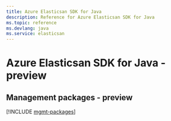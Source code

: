 ```yaml
---
title: Azure Elasticsan SDK for Java
description: Reference for Azure Elasticsan SDK for Java
ms.topic: reference
ms.devlang: java
ms.service: elasticsan
---
```

# Azure Elasticsan SDK for Java - preview

## Management packages - preview
[!INCLUDE [mgmt-packages](elasticsan-mgmt-index.md)]


